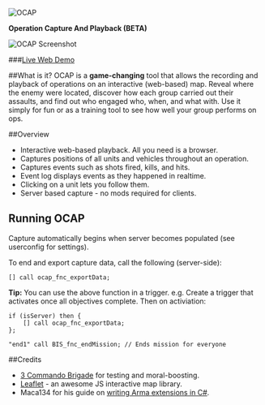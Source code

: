 ![OCAP](https://i.imgur.com/4Z16B8J.png)

**Operation Capture And Playback (BETA)**

![OCAP Screenshot](https://i.imgur.com/67L12wKl.jpg)

###[Live Web Demo](http://www.3commandobrigade.com:8080/ocap-demo/)

##What is it?
OCAP is a **game-changing** tool that allows the recording and playback of operations on an interactive (web-based) map.
Reveal where the enemy were located, discover how each group carried out their assaults, and find out who engaged who, when, and what with.
Use it simply for fun or as a training tool to see how well your group performs on ops.

##Overview

* Interactive web-based playback. All you need is a browser.
* Captures positions of all units and vehicles throughout an operation.
* Captures events such as shots fired, kills, and hits.
* Event log displays events as they happened in realtime.
* Clicking on a unit lets you follow them.
* Server based capture - no mods required for clients.

## Running OCAP
Capture automatically begins when server becomes populated (see userconfig for settings).

To end and export capture data, call the following (server-side):

`[] call ocap_fnc_exportData;`

**Tip:** You can use the above function in a trigger.
e.g. Create a trigger that activates once all objectives complete. Then on activiation:
```
if (isServer) then {
    [] call ocap_fnc_exportData;
};

"end1" call BIS_fnc_endMission; // Ends mission for everyone
```

 
##Credits

* [3 Commando Brigade](http://www.3commandobrigade.com/) for testing and moral-boosting.
* [Leaflet](http://leafletjs.com/) - an awesome JS interactive map library.
* Maca134 for his guide on [writing Arma extensions in C#](http://maca134.co.uk/tutorial/write-an-arma-extension-in-c-sharp-dot-net/).
